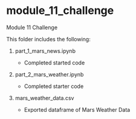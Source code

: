 # module_11_challenge
Module 11 Challenge

This folder includes the following:
1. part_1_mars_news.ipynb
   - Completed started code

2. part_2_mars_weather.ipynb
   - Completed starter code

3. mars_weather_data.csv
   - Exported dataframe of Mars Weather Data
